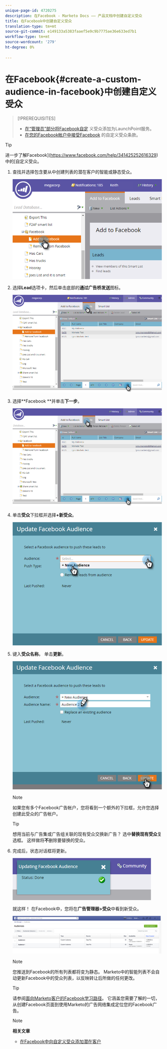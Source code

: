 ```yaml
---
unique-page-id: 4720275
description: 在Facebook - Marketo Docs —— 产品文档中创建自定义受众
title: 在Facebook中创建自定义受众
translation-type: tm+mt
source-git-commit: e149133a5383faaef5e9c9b7775ae36e633ed7b1
workflow-type: tm+mt
source-wordcount: '279'
ht-degree: 0%

---
```



# 在Facebook{#create-a-custom-audience-in-facebook}中创建自定义受众

>[!PREREQUISITES]
>
>* [在“管理员”部分将Facebook自定](../../../product-docs/demand-generation/ad-network-integrations/add-facebook-custom-audiences-as-a-launchpoint-service.md) 义受众添加为LaunchPoint服务。
>* [在您的Facebook帐户中接受Facebook](https://www.facebook.com/ads/manage/customaudiences/tos.php) 的自定义受众条款。

>



>[!TIP]
>
>进一步了解Facebook](https://www.facebook.com/help/341425252616329)中的[自定义受众。

1. 查找并选择包含要从中创建列表的潜在客户的智能或静态受众。

   ![](assets/1.png)

1. 选择&#x200B;**Lead**&#x200B;选项卡，然后单击底部的**通过广告桥发送**图标。

   ![](assets/222.png)

1. 选择**Facebook **并单击&#x200B;**下一步**。

   ![](assets/two.png)

1. 单击&#x200B;**受众**&#x200B;下拉框并选择&#x200B;**+新受众**。

   ![](assets/four.png)

1. 键入&#x200B;**受众名称**。 单击&#x200B;**更新**。

   ![](assets/five.png)

   >[!NOTE]
   >
   >如果您有多个Facebook广告帐户，您将看到一个额外的下拉框，允许您选择创建此受众的广告帐户。

   >[!TIP]
   >
   >想用当前与广告集或广告组关联的现有受众交换新广告？ 选中&#x200B;**替换现有受众**&#x200B;复选框。 这样做将&#x200B;**不**&#x200B;删除要替换的受众。

1. 完成后，状态对话框将更新。

   ![](assets/six.png)

   就这样！ 在Facebook中，您将在&#x200B;**广告管理器>受众**&#x200B;中看到新受众。

   ![](assets/image2014-12-10-11-3a38-3a32.png)

   >[!NOTE]
   >
   >您推送到Facebook的所有列表都将变为静态。 Marketo中的智能列表不会自动更新Facebook中的受众列表，以反映转让后所做的任何更改。

   >[!TIP]
   >
   >请参阅[面向Marketo客户的Facebook学习路径](https://facebook.exceedlms.com/student/enrollments/create_enrollment_from_token/BF9TqSaCvM73PP4ScjhCm4fi)。 它涵盖您需要了解的一切，从创建Facebook页面到使用Marketo的广告网络集成定位您的Facebook广告。

   >[!NOTE]
   >
   >**相关文章**
   >
   >    
   >    
   >    * [在Facebook中向自定义受众添加潜在客户](add-leads-to-a-custom-audience-in-facebook.md)


